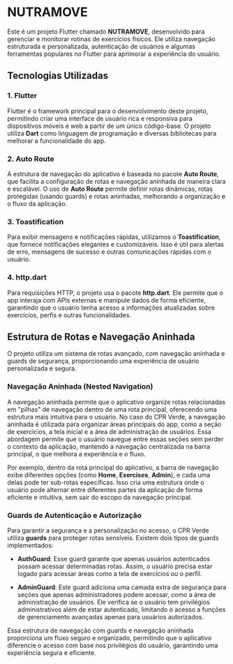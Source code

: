 # NUTRAMOVE 

Este é um projeto Flutter chamado **NUTRAMOVE**, desenvolvido para gerenciar e monitorar rotinas de exercícios físicos. Ele utiliza navegação estruturada e personalizada, autenticação de usuários e algumas ferramentas populares no Flutter para aprimorar a experiência do usuário.

## Tecnologias Utilizadas

### 1. Flutter
Flutter é o framework principal para o desenvolvimento deste projeto, permitindo criar uma interface de usuário rica e responsiva para dispositivos móveis e web a partir de um único código-base. O projeto utiliza **Dart** como linguagem de programação e diversas bibliotecas para melhorar a funcionalidade do app.

### 2. Auto Route
A estrutura de navegação do aplicativo é baseada no pacote **Auto Route**, que facilita a configuração de rotas e navegação aninhada de maneira clara e escalável. O uso de **Auto Route** permite definir rotas dinâmicas, rotas protegidas (usando guards) e rotas aninhadas, melhorando a organização e o fluxo da aplicação.

### 3. Toastification
Para exibir mensagens e notificações rápidas, utilizamos o **Toastification**, que fornece notificações elegantes e customizáveis. Isso é útil para alertas de erro, mensagens de sucesso e outras comunicações rápidas com o usuário.

### 4. http.dart
Para requisições HTTP, o projeto usa o pacote **http.dart**. Ele permite que o app interaja com APIs externas e manipule dados de forma eficiente, garantindo que o usuário tenha acesso a informações atualizadas sobre exercícios, perfis e outras funcionalidades.

## Estrutura de Rotas e Navegação Aninhada

O projeto utiliza um sistema de rotas avançado, com navegação aninhada e guards de segurança, proporcionando uma experiência de usuário personalizada e segura.

### Navegação Aninhada (Nested Navigation)

A navegação aninhada permite que o aplicativo organize rotas relacionadas em "pilhas" de navegação dentro de uma rota principal, oferecendo uma estrutura mais intuitiva para o usuário. No caso do CPR Verde, a navegação aninhada é utilizada para organizar áreas principais do app, como a seção de exercícios, a tela inicial e a área de administração de usuários. Essa abordagem permite que o usuário navegue entre essas seções sem perder o contexto da aplicação, mantendo a navegação centralizada na barra principal, o que melhora a experiência e o fluxo.

Por exemplo, dentro da rota principal do aplicativo, a barra de navegação exibe diferentes opções (como **Home**, **Exercises**, **Admin**), e cada uma delas pode ter sub-rotas específicas. Isso cria uma estrutura onde o usuário pode alternar entre diferentes partes da aplicação de forma eficiente e intuitiva, sem sair do escopo da navegação principal.

### Guards de Autenticação e Autorização

Para garantir a segurança e a personalização no acesso, o CPR Verde utiliza **guards** para proteger rotas sensíveis. Existem dois tipos de guards implementados:

- **AuthGuard**: Esse guard garante que apenas usuários autenticados possam acessar determinadas rotas. Assim, o usuário precisa estar logado para acessar áreas como a tela de exercícios ou o perfil.
  
- **AdminGuard**: Este guard adiciona uma camada extra de segurança para seções que apenas administradores podem acessar, como a área de administração de usuários. Ele verifica se o usuário tem privilégios administrativos além de estar autenticado, limitando o acesso a funções de gerenciamento avançadas apenas para usuários autorizados.

Essa estrutura de navegação com guards e navegação aninhada proporciona um fluxo seguro e organizado, permitindo que o aplicativo diferencie o acesso com base nos privilégios do usuário, garantindo uma experiência segura e eficiente.

